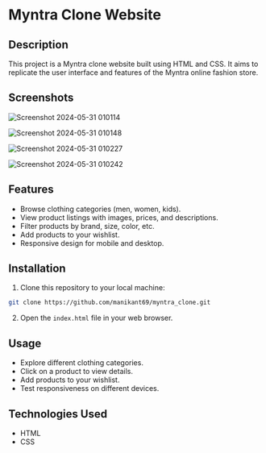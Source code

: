 # Myntra Clone Website

## Description
This project is a Myntra clone website built using HTML and CSS. It aims to replicate the user interface and features of the Myntra online fashion store.

## Screenshots
![Screenshot 2024-05-31 010114](https://github.com/Manikant69/Myntra_clone/assets/100368724/403830d5-2ebb-4074-a703-cedab50126d0)

![Screenshot 2024-05-31 010148](https://github.com/Manikant69/Myntra_clone/assets/100368724/2f6e25e9-46ce-4eab-864f-48cba5391acb)

![Screenshot 2024-05-31 010227](https://github.com/Manikant69/Myntra_clone/assets/100368724/22c5403f-ff02-4e9d-9381-27669b55321c)

![Screenshot 2024-05-31 010242](https://github.com/Manikant69/Myntra_clone/assets/100368724/dee847df-abec-4a24-a545-807acc5bc697)
## Features
- Browse clothing categories (men, women, kids).
- View product listings with images, prices, and descriptions.
- Filter products by brand, size, color, etc.
- Add products to your wishlist.
- Responsive design for mobile and desktop.

## Installation
1. Clone this repository to your local machine:

```bash
git clone https://github.com/manikant69/myntra_clone.git
```


2. Open the `index.html` file in your web browser.

## Usage
- Explore different clothing categories.
- Click on a product to view details.
- Add products to your wishlist.
- Test responsiveness on different devices.



## Technologies Used
- HTML
- CSS
